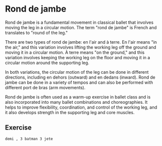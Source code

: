 # Rond de jambe

Rond de jambe is a fundamental movement in classical ballet that involves moving the leg in a circular motion. The term "rond de jambe" is French and translates to "round of the leg."

There are two types of rond de jambe: en l'air and à terre. En l'air means "in the air," and this variation involves lifting the working leg off the ground and moving it in a circular motion. À terre means "on the ground," and this variation involves keeping the working leg on the floor and moving it in a circular motion around the supporting leg.

In both variations, the circular motion of the leg can be done in different directions, including en dehors (outward) and en dedans (inward). Rond de jambe can be done in a variety of tempos and can also be performed with different port de bras (arm movements).

Rond de jambe is often used as a warm-up exercise in ballet class and is also incorporated into many ballet combinations and choreographies. It helps to improve flexibility, coordination, and control of the working leg, and it also develops strength in the supporting leg and core muscles.




## **Exercise**

```bash
demi , 3 batman 3 jete
```
